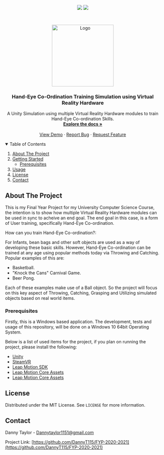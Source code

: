 
<p align="center">
    <a href=" https://www.linkedin.com/in/danny-taylor-76aa02155/" alt="License-MIT">
        <img src="https://img.shields.io/badge/License-blue.svg?style=for-the-badge&logo=appveyor" /></a>
    <a href="https://www.linkedin.com/in/danny-taylor-76aa02155/" alt="LinkedIn Profile">
        <img src="https://img.shields.io/badge/LinkedIn-blue.svg?style=for-the-badge&logo=appveyor" /></a>
</p>

<!-- PROJECT LOGO -->
<br />
<p align="center">
  <a href="https://github.com/DannyT115/FYP-2020-2021">
    <img src="https://i.imgur.com/pz7P5tk.jpg" alt="Logo" width="200" height="200">
  </a>

  <h3 align="center">Hand-Eye Co-Ordination Training Simulation using Virtual Reality Hardware</h3>

  <p align="center">
    A Unity Simulation using multiple Virtual Reality Hardware modules to train Hand-Eye Co-ordination Skills.
    <br />
    <a href="https://github.com/DannyT115/FYP-2020-2021"><strong>Explore the docs »</strong></a>
    <br />
    <br />
    <a href="https://github.com/DannyT115/FYP-2020-2021">View Demo</a>
    ·
    <a href="https://github.com/DannyT115/FYP-2020-2021/issues">Report Bug</a>
    ·
    <a href="https://github.com/DannyT115/FYP-2020-2021/issues">Request Feature</a>
  </p>
</p>



<!-- TABLE OF CONTENTS -->
<details open="open">
  <summary>Table of Contents</summary>
  <ol>
    <li>
      <a href="#about-the-project">About The Project</a>
    </li>
    <li>
      <a href="#getting-started">Getting Started</a>
      <ul>
        <li><a href="#prerequisites">Prerequisites</a>
      </ul>
    </li>
    <li><a href="#usage">Usage</a></li>
    <li><a href="#license">License</a></li>
    <li><a href="#contact">Contact</a></li>
  </ol>
</details>



<!-- ABOUT THE PROJECT -->
## About The Project

This is my Final Year Project for my University Computer Science Course, the intention is to show how multiple Virtual Reality Hardware modules can be used in sync to acheive an end goal. The end goal in this case, is a form of User training, specifically Hand-Eye Co-ordination.

How can you train Hand-Eye Co-ordination?:

For Infants, bean bags and other soft objects are used as a way of developing these basic skills. 
However, Hand-Eye Co-ordination can be trained at any age using popular methods today via Throwing and Catching.
Popular examples of this are:

* Basketball.
* "Knock the Cans" Carnival Game.
* Beer Pong.

Each of these examples make use of a Ball object. So the project will focus on this key aspect of Throwing, Catching, Grasping and Utilizing simulated objects based on real world items.

### Prerequisites

Firstly, this is a Windows based application. The development, tests and usage of this repository, will be done on a Windows 10 64bit Operating System.

Below is a list of used items for the project, if you plan on running the project, please install the following:
* [Unity](https://unity3d.com/get-unity/download)
* [SteamVR](https://valvesoftware.github.io/steamvr_unity_plugin/)
* [Leap Motion SDK](https://developer.leapmotion.com/sdk-leap-motion-controller/)
* [Leap Motion Core Assets](https://developer.leapmotion.com/releases/core-assets-440)
* [Leap Motion Core Assets](https://developer.leapmotion.com/releases/interaction-engine-120)

<!-- LICENSE -->
## License

Distributed under the MIT License. See `LICENSE` for more information.

<!-- CONTACT -->
## Contact

Danny Taylor - Dannytaylor1151@gmail.com

Project Link: [https://github.com/DannyT115/FYP-2020-2021](https://github.com/DannyT115/FYP-2020-2021)